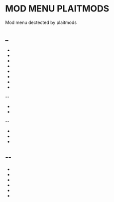 # MOD MENU PLAITMODS
Mod menu dectected by plaitmods

_
-
-
-
-
-
-
-
-
-
--

-
-
--

-
-
-
--
-
-
-
-
-
-
-
